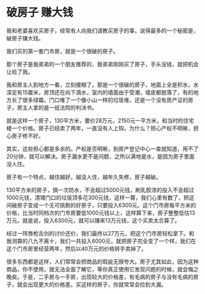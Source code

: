 # 破房子 赚大钱

我和老婆喜欢买房子，经常有人向我们请教买房子的事，说得最多的一个秘密是，破房子赚大钱。 

我们买的第一套门市房，就是一个很破的房子。 

那个房子是我弟弟的一个朋友推荐的，我弟弟刚刚买了房子，手头没钱，就把机会让给了我。 

我和房主人到地方一看，立刻傻眼了。那是一个很破的房子，地面上全是积水，水深足有15厘米，房顶还在向下滴水，室内的墙面由于受潮，墙皮都脱落了，有的地方长了很多绿霉。门口堆了一个像小山一样的垃圾堆，还是一个没有房产证的房子，房主人拿的是一纸法院的判决书。 

就是这样一个房子，130平方米，要价28万元，2150元一平方米，和当时的住宅楼一个价格。房子已经卖了两年，一直没有人上钩，为什么？担心产权不明晰，担心房子修不好。 

其实，这些担心都是多余的。产权是否明晰，到房产登记中心一查就知道，用不了20分钟，就可以解决。房子漏水更不是问题，之所以满地是水，是因为房子里面没人住。 

房子有一个特点，越住越好，越没人住，越年久失修，房子越破。 

130平方米的房子，搞一次防水，不会超过5000元钱，刷乳胶漆的投入不会超过1000元钱，清理门口的垃圾顶多花300元钱，这样一算，我们心里有数了，把这间破房子变成一个无可挑剔的好房子，只要投入6300元。这个门市房每平方米的价格，比当时同档次的门市房要低1000元钱以上，这样算下来，房子整整低估13万元。就是说，投入6300元，就可以赚来13万元钱，这个买卖太合算了。 

经过一阵唇枪舌剑的讨价还价，我们最终以27万元，把这个门市房轻松拿下。和我测算的八九不离十，我们一共投入6000元，就把房子完全变了一个样，我们在这个门市房里经营两年，然后以40万元的价格转手卖掉了。 

很多东西都是这样，人们常常会把商品的瑕疵无限夸大。房子尤其如此，因为这种商品，你不使用，就无法全面了解它，等你真正使用它发现问题的时候，就会悔之晚矣。于是，二手房与一手房，出现较大的价格差，有毛病的房子与没有毛病的房子，就会出现更大的价格差。买这样的房子，你就常常会捡到大漏。